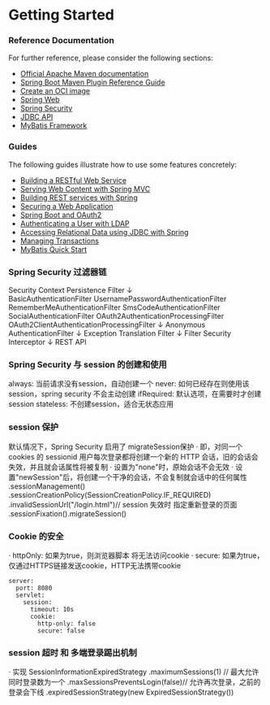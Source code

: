 # Getting Started

### Reference Documentation
For further reference, please consider the following sections:

* [Official Apache Maven documentation](https://maven.apache.org/guides/index.html)
* [Spring Boot Maven Plugin Reference Guide](https://docs.spring.io/spring-boot/docs/2.3.1.RELEASE/maven-plugin/reference/html/)
* [Create an OCI image](https://docs.spring.io/spring-boot/docs/2.3.1.RELEASE/maven-plugin/reference/html/#build-image)
* [Spring Web](https://docs.spring.io/spring-boot/docs/2.3.1.RELEASE/reference/htmlsingle/#boot-features-developing-web-applications)
* [Spring Security](https://docs.spring.io/spring-boot/docs/2.3.1.RELEASE/reference/htmlsingle/#boot-features-security)
* [JDBC API](https://docs.spring.io/spring-boot/docs/2.3.1.RELEASE/reference/htmlsingle/#boot-features-sql)
* [MyBatis Framework](https://mybatis.org/spring-boot-starter/mybatis-spring-boot-autoconfigure/)

### Guides
The following guides illustrate how to use some features concretely:

* [Building a RESTful Web Service](https://spring.io/guides/gs/rest-service/)
* [Serving Web Content with Spring MVC](https://spring.io/guides/gs/serving-web-content/)
* [Building REST services with Spring](https://spring.io/guides/tutorials/bookmarks/)
* [Securing a Web Application](https://spring.io/guides/gs/securing-web/)
* [Spring Boot and OAuth2](https://spring.io/guides/tutorials/spring-boot-oauth2/)
* [Authenticating a User with LDAP](https://spring.io/guides/gs/authenticating-ldap/)
* [Accessing Relational Data using JDBC with Spring](https://spring.io/guides/gs/relational-data-access/)
* [Managing Transactions](https://spring.io/guides/gs/managing-transactions/)
* [MyBatis Quick Start](https://github.com/mybatis/spring-boot-starter/wiki/Quick-Start)

### Spring Security 过滤器链
Security Context Persistence Filter
            ↓    
BasicAuthenticationFilter
UsernamePasswordAuthenticationFilter
RememberMeAuthenticationFilter
SmsCodeAuthenticationFilter
SocialAuthenticationFilter
OAuth2AuthenticationProcessingFilter
OAuth2ClientAuthenticationProcessingFilter
            ↓
Anonymous AuthenticationFilter
            ↓
Exception Translation Filter
            ↓
Filter Security Interceptor
            ↓
        REST API
        
### Spring Security 与 session 的创建和使用
always:     当前请求没有session，自动创建一个
never:      如何已经存在则使用该session，spring security 不会主动创建
ifRequired: 默认选项，在需要时才创建session
stateless:  不创建session，适合无状态应用

### session 保护
默认情况下，Spring Security 启用了 migrateSession保护
· 即，对同一个cookies 的 sessionid 用户每次登录都将创建一个新的 HTTP 会话，旧的会话会失效，并且就会话属性将被复制
· 设置为"none"时，原始会话不会无效
· 设置"newSession"后，将创建一个干净的会话，不会复制就会话中的任何属性
    .sessionManagement()
    .sessionCreationPolicy(SessionCreationPolicy.IF_REQUIRED)
    .invalidSessionUrl("/login.html")// session 失效时 指定重新登录的页面
    .sessionFixation().migrateSession()
    
### Cookie 的安全
· httpOnly: 如果为true，则浏览器脚本 将无法访问cookie
· secure: 如果为true，仅通过HTTPS链接发送cookie，HTTP无法携带cookie

    server:
      port: 8080
      servlet:
        session:
          timeout: 10s
          cookie:
            http-only: false
            secure: false

### session 超时 和 多端登录踢出机制
· 实现 SessionInformationExpiredStrategy
    .maximumSessions(1) // 最大允许同时登录数为一个
    .maxSessionsPreventsLogin(false)// 允许再次登录，之前的登录会下线
    .expiredSessionStrategy(new ExpiredSessionStrategy())




